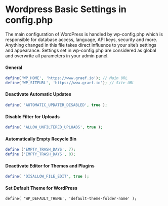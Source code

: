 # Wordpress Basic Settings in config.php


The main configuration of WordPress is handled by wp-config.php which is responsible for database access, language, API keys, security and more. Anything changed in this file takes direct influence to your site’s settings and appearance.
Settings set in wp-config.php are considered as global and overwrite all parameters in your admin panel.

#### General

```php
define('WP_HOME', 'https://www.graef.io'); // Main URL
define('WP_SITEURL', 'https://www.graef.io'); // Site URL
```

#### Deactivate Automatic Updates

```php
define( 'AUTOMATIC_UPDATER_DISABLED', true );
```

#### Disable Filter for Uploads

```php
define( 'ALLOW_UNFILTERED_UPLOADS', true );
```

#### Automatically Empty Recycle Bin

```php
define ('EMPTY_TRASH_DAYS', 7);
define ('EMPTY_TRASH_DAYS', 0);
```

#### Deactivate Editor for Themes and Plugins

```php
define( 'DISALLOW_FILE_EDIT', true );
```

#### Set Default Theme for WordPress

```phph
define( 'WP_DEFAULT_THEME', 'default-theme-folder-name' );
```
